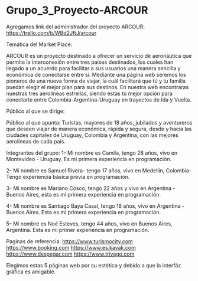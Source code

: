 # Grupo_3_Proyecto-ARCOUR

Agregamos link del administrador del proyecto ARCOUR: https://trello.com/b/WBd2JftJ/arcour

Temática del Market Place:

ARCOUR es un proyecto destinado a ofrecer un servicio de aeronáutica que permita la interconexión entre tres paises destinados, los cuales han llegado a un acuerdo para facilitar a sus usuarios una manera sencilla y económica de conectarse entre si. Mediante una página web seremos los pioneros de una nueva forma de viajar, la cuál facilitará que tú y tu familia puedan elegir el mejor plan para sus destinos. En nuestra web encontraras nuestras tres aerolíneas estrellas, siendo estas tú mejor opción para conectarte entre Colombia-Argentina-Uruguay en trayectos de Ida y Vuelta. 

Público al que se dirige:

Público al que apunta: Turistas, mayores de 18 años, jubilados y aventureros que deseen viajar de manera económica, rápida y segura, desde y hacia las ciudades capitales de Uruguay, Colombia y Argentina, con las mejores aerolíneas de cada país.


Integrantes del grupo:
1- Mi nombre es Camila, tengo 28 años, vivo en Montevideo - Uruguay. Es mi primera experiencia en programación.

2- Mi nombre es Samuel Rivera- tengo 17 años, vivo en Medellin, Colombia- Tengo experiencia básica previa en programación.

3- Mi nombre es Mariano Cosco, tengo 22 años y vivo en Argentina - Buenos Aires, esta es mi primera experiencia en programación.

4- Mi nombre es Santiago Baya Casal, tengo 18 años, vivo en Argentina - Buenos Aires. Esta es mi primera experiencia en programación.

5- Mi nombre es Noé Esteves, tengo 44 años, vivo en Buenos Aires, Argentina. Esta es mi primer experiencia en programación.

Paginas de referencia:
https://www.turismocity.com
https://www.booking.com
https://www.es.kayak.com
https://www.despegar.com
https://www.trivago.com

Elegimos estas 5 páginas web por su estética y debido a que la interfáz gráfica es amigable.
 

